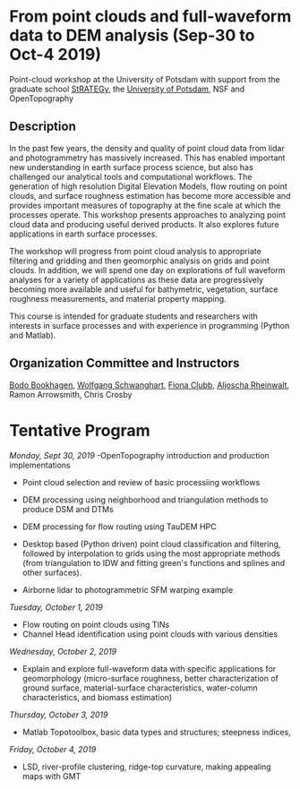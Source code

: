# From point clouds and full-waveform data to DEM analysis (Sep-30 to Oct-4 2019)
Point-cloud workshop at the University of Potsdam with support from the graduate school [StRATEGy](http://www.irtg-strategy.de/index/), the [University of Potsdam](https://up-rs-esp.github.io/), NSF and OpenTopography

## Description
In the past few years, the density and quality of point cloud data from lidar and photogrammetry has massively increased. This has enabled important new understanding in earth surface process science, but also has challenged our analytical tools and computational workflows. The generation of high resolution Digital Elevation Models, flow routing on point clouds, and surface roughness estimation has become more accessible and provides important measures of topography at the fine scale at which the processes operate.  This workshop presents approaches to analyzing point cloud data and producing useful derived products. It also explores future applications in earth surface processes.

The workshop will progress from point cloud analysis to appropriate filtering and gridding and then geomorphic analysis on grids and point clouds. In addition, we will spend one day on explorations of full waveform analyses for a variety of applications as these data are progressively becoming more available and useful for bathymetric, vegetation, surface roughness measurements, and material property mapping. 

This course is intended for graduate students and researchers with interests in surface processes and with experience in programming (Python and Matlab).

## Organization Committee and Instructors
[Bodo Bookhagen](https://bodobookhagen.github.io/), [Wolfgang Schwanghart](https://topotoolbox.wordpress.com/), [Fiona Clubb](https://fclubb.github.io/), [Aljoscha Rheinwalt](https://github.com/Rheinwalt), Ramon Arrowsmith, Chris Crosby


# Tentative Program
*Monday, Sept 30, 2019* 
-OpenTopography introduction and production implementations 
  - Point cloud selection and review of basic processiing workflows 
  - DEM processing using neighborhood and triangulation methods to produce DSM and DTMs 
  - DEM processing for flow routing using TauDEM HPC 
	
- Desktop based (Python driven) point cloud classification and filtering, followed by interpolation to grids using the most appropriate methods (from triangulation to IDW and fitting green's functions and splines and other surfaces). 
- Airborne lidar to photogrammetric SFM warping example 

*Tuesday, October 1, 2019* 
- Flow routing on point clouds using TINs
- Channel Head identification using point clouds with various densities

*Wednesday, October 2, 2019* 
- Explain and explore full-waveform data with specific applications for geomorphology (micro-surface roughness, better characterization of ground surface, material-surface characteristics, water-column characteristics, and biomass estimation)

*Thursday, October 3, 2019* 
- Matlab Topotoolbox, basic data types and structures; steepness indices, 

*Friday, October 4, 2019*
- LSD, river-profile clustering, ridge-top curvature, making appealing maps with GMT


